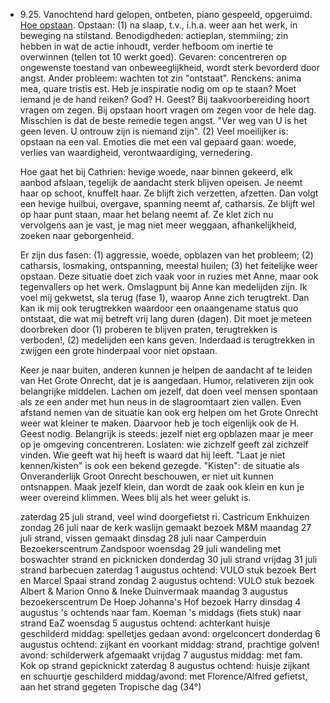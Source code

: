 - 9.25. Vanochtend hard gelopen, ontbeten, piano gespeeld, opgeruimd. <u>Hoe opstaan</u>. Opstaan: (1) na slaap, t.v., i.h.a. weer aan het werk, in beweging na stilstand. Benodigdheden: actieplan, stemmiing; zin hebben in wat de actie inhoudt, verder hefboom om inertie te overwinnen (tellen tot 10 werkt goed). Gevaren: concentreren op ongewenste toestand van onbeweeglijkheid, wordt sterk bevorderd door angst. Ander probleem: wachten tot zin "ontstaat". Renckens: anima mea, quare tristis est. Heb je inspiratie nodig om op te staan? Moet iemand je de hand reiken? God? H. Geest? Bij taakvoorbereiding hoort vragen om zegen. Bij opstaan hoort vragen om zegen voor de hele dag. Misschien is dat de beste remedie tegen angst. "Ver weg van U is het geen leven. U ontrouw zijn is niemand zijn". (2) Veel moeilijker is: opstaan na een val. Emoties die met een val gepaard gaan: woede, verlies van waardigheid, verontwaardiging, vernedering. 
  
  Hoe gaat het bij Cathrien: hevige woede, naar binnen gekeerd, elk aanbod afslaan, tegelijk de aandacht sterk blijven opeisen. Je neemt haar op schoot, knuffelt haar. Ze blijft zich verzetten, afzetten. Dan volgt een hevige huilbui, overgave, spanning neemt af, catharsis. Ze blijft wel op haar punt staan, maar het belang neemt af. Ze klet zich nu vervolgens aan je vast, je mag niet meer weggaan, afhankelijkheid, zoeken naar geborgenheid. 
  
  Er zijn dus fasen: (1) aggressie, woede, opblazen van het probleem; (2) catharsis, losmaking, ontspanning, meestal huilen; (3) het feitelijke weer opstaan. Deze situatie doet zich vaak voor in ruzies met Anne, maar ook tegenvallers op het werk. Omslagpunt bij Anne kan medelijden zijn. Ik voel mij gekwetst, sla terug (fase 1), waarop Anne zich terugtrekt. Dan kan ik mij ook terugtrekken waardoor een onaangename status quo ontstaat, die wat mij betreft vrij lang duren (dagen). Dit moet je meteen doorbreken door (1) proberen te blijven praten, terugtrekken is verboden!, (2) medelijden een kans geven. Inderdaad is terugtrekken in zwijgen een grote hinderpaal voor niet opstaan.
  
  Keer je naar buiten, anderen kunnen je helpen de aandacht af te leiden van Het Grote Onrecht, dat je is aangedaan. Humor, relativeren zijn ook belangrijke middelen. Lachen om jezelf, dat doen veel mensen spontaan als ze een ander met hun neus in de slagroomtaart zien vallen. Even afstand nemen van de situatie kan ook erg helpen om het Grote Onrecht weer wat kleiner te maken. Daarvoor heb je toch eigenlijk ook de H. Geest nodig. Belangrijk is steeds: jezelf niet erg opblazen maar je meer op je omgeving concentreren. Loslaten: wie zichzelf geeft zal zichzelf vinden. Wie geeft wat hij heeft is waard dat hij leeft. "Laat je niet kennen/kisten" is ook een bekend gezegde. "Kisten": de situatie als Onveranderlijk Groot Onrecht beschouwen, er niet uit kunnen ontsnappen. Maak jezelf klein, dan wordt de zaak ook klein en kun je weer overeind klimmen. Wees blij als het weer gelukt is. 
  
  zaterdag 25 juli
  strand, veel wind
  doorgefietst ri. Castricum
  Enkhuizen
  zondag 26 juli
  naar de kerk
  waslijn gemaakt
  bezoek M&M
  maandag 27 juli
  strand, vissen gemaakt
  dinsdag 28 juli
  naar Camperduin
  Bezoekerscentrum Zandspoor
  woensdag 29 juli
  wandeling met boswachter
  strand en picknicken
  donderdag 30 juli
  strand
  vrijdag 31 juli
  strand barbecuen
  zaterdag 1 augustus
  ochtend: VULO stuk
  bezoek Bert en Marcel Spaai
  strand
  zondag 2 augustus
  ochtend: VULO stuk
  bezoek Albert & Marion
  Onno & Ineke
  Duinvermaak
  maandag 3 augustus
  bezoekerscentrum De Hoep
  Johanna's Hof
  bezoek Harry
  dinsdag 4 augustus
  's ochtends naar fam. Koeman
  's middags (fiets stuk) naar strand EaZ
  woensdag 5 augustus
  ochtend: achterkant huisje geschilderd
  middag: spelletjes gedaan
  avond: orgelconcert
  donderdag 6 augustus
  ochtend: zijkant en voorkant
  middag: strand, prachtige golven!
  avond: schilderwerk afgemaakt
  vrijdag 7 augustus
  middag: met fam. Kok op strand gepicknickt
  zaterdag 8 augustus
  ochtend: huisje zijkant en schuurtje geschilderd
  middag/avond: met Florence/Alfred gefietst, aan het strand gegeten
  Tropische dag (34°)